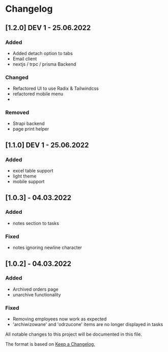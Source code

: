 # Changelog

## [1.2.0] DEV 1 - 25.06.2022

### Added

- Added detach option to tabs
- Email client
- nextjs / trpc / prisma Backend

### Changed

- Refactored UI to use Radix & Tailwindcss
- refactored mobile menu
-

### Removed

- Strapi backend
- page print helper

## [1.1.0] DEV 1 - 25.06.2022

### Added

- excel table support
- light theme
- mobile support

## [1.0.3] - 04.03.2022

### Added

- notes section to tasks

### Fixed

- notes ignoring newline character

## [1.0.2] - 04.03.2022

### Added

- Archived orders page
- unarchive functionality

### Fixed

- Removing employees now work as expected
- 'archiwizowane' and 'odrzucone' items are no longer displayed in tasks

All notable changes to this project will be documented in this file.

The format is based on [Keep a Changelog](https://keepachangelog.com/en/1.0.0/),
